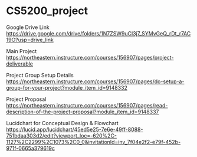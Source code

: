 # CS5200_project

Google Drive Link
https://drive.google.com/drive/folders/1N7ZSW9uCl3j7_SYMvGeQ_rDt_r7AC19O?usp=drive_link

Main Project 
https://northeastern.instructure.com/courses/156907/pages/project-deliverable

Project Group Setup Details
https://northeastern.instructure.com/courses/156907/pages/do-setup-a-group-for-your-project?module_item_id=9148332

Project Proposal
https://northeastern.instructure.com/courses/156907/pages/read-description-of-the-project-proposal?module_item_id=9148337

Lucidchart for Conceptual Design & Flowchart
https://lucid.app/lucidchart/45ed5e25-7e6e-49ff-8088-751bdaa303d2/edit?viewport_loc=-620%2C-1127%2C2299%2C1073%2C0_0&invitationId=inv_7f04e2f2-e79f-452b-971f-0665a379619c


